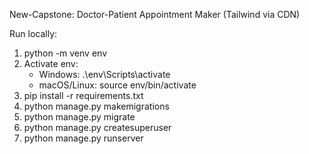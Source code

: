 New-Capstone: Doctor-Patient Appointment Maker (Tailwind via CDN)

Run locally:
1. python -m venv env
2. Activate env:
   - Windows: .\env\Scripts\activate
   - macOS/Linux: source env/bin/activate
3. pip install -r requirements.txt
4. python manage.py makemigrations
5. python manage.py migrate
6. python manage.py createsuperuser
7. python manage.py runserver
